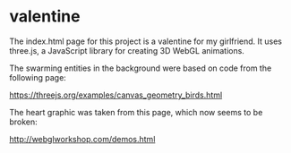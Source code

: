 # valentine

The index.html page for this project is a valentine for my girlfriend.  It uses three.js, a JavaScript library for creating 3D WebGL animations.

The swarming entities in the background were based on code from the following page:

https://threejs.org/examples/canvas_geometry_birds.html

The heart graphic was taken from this page, which now seems to be broken:

http://webglworkshop.com/demos.html

